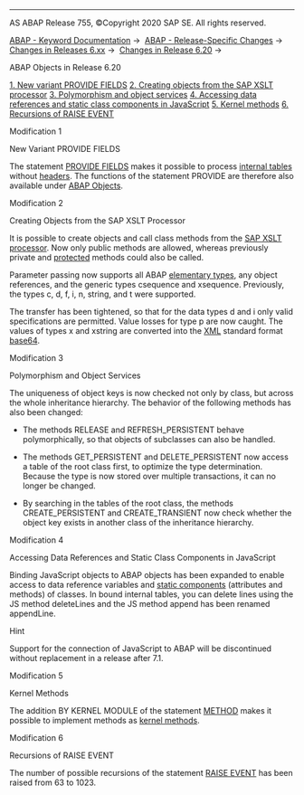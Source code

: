   

* * *

AS ABAP Release 755, ©Copyright 2020 SAP SE. All rights reserved.

[ABAP - Keyword Documentation](https://help.sap.com/doc/abapdocu_755_index_htm/7.55/en-US/abenabap.htm) →  [ABAP - Release-Specific Changes](https://help.sap.com/doc/abapdocu_755_index_htm/7.55/en-US/abennews.htm) →  [Changes in Releases 6.xx](https://help.sap.com/doc/abapdocu_755_index_htm/7.55/en-US/abennews-6.htm) →  [Changes in Release 6.20](https://help.sap.com/doc/abapdocu_755_index_htm/7.55/en-US/abennews-620.htm) → 

ABAP Objects in Release 6.20

[1\. New variant PROVIDE FIELDS](#!ABAP_MODIFICATION_1@1@)
[2\. Creating objects from the SAP XSLT processor](#!ABAP_MODIFICATION_2@2@)
[3\. Polymorphism and object services](#!ABAP_MODIFICATION_3@3@)
[4\. Accessing data references and static class components in JavaScript](#!ABAP_MODIFICATION_4@4@)
[5\. Kernel methods](#!ABAP_MODIFICATION_5@5@)
[6\. Recursions of RAISE EVENT](#!ABAP_MODIFICATION_6@6@)

Modification 1

New Variant PROVIDE FIELDS

The statement [PROVIDE FIELDS](https://help.sap.com/doc/abapdocu_755_index_htm/7.55/en-US/abapprovide.htm) makes it possible to process [internal tables](https://help.sap.com/doc/abapdocu_755_index_htm/7.55/en-US/abenitab_oview.htm) without [headers](https://help.sap.com/doc/abapdocu_755_index_htm/7.55/en-US/abenheader_line_glosry.htm "Glossary Entry"). The functions of the statement PROVIDE are therefore also available under [ABAP Objects](https://help.sap.com/doc/abapdocu_755_index_htm/7.55/en-US/abenabap_objects_oview.htm).

Modification 2

Creating Objects from the SAP XSLT Processor

It is possible to create objects and call class methods from the [SAP XSLT processor](https://help.sap.com/doc/abapdocu_755_index_htm/7.55/en-US/abenxslt_processor_glosry.htm "Glossary Entry"). Now only public methods are allowed, whereas previously private and [protected](https://help.sap.com/doc/abapdocu_755_index_htm/7.55/en-US/abenprotected_glosry.htm "Glossary Entry") methods could also be called.

Parameter passing now supports all ABAP [elementary types](https://help.sap.com/doc/abapdocu_755_index_htm/7.55/en-US/abendata_types.htm), any object references, and the generic types csequence and xsequence. Previously, the types c, d, f, i, n, string, and t were supported.

The transfer has been tightened, so that for the data types d and i only valid specifications are permitted. Value losses for type p are now caught. The values of types x and xstring are converted into the [XML](https://help.sap.com/doc/abapdocu_755_index_htm/7.55/en-US/abenxml_glosry.htm "Glossary Entry") standard format [base64](https://help.sap.com/doc/abapdocu_755_index_htm/7.55/en-US/abenbase64_glosry.htm "Glossary Entry").

Modification 3

Polymorphism and Object Services

The uniqueness of object keys is now checked not only by class, but across the whole inheritance hierarchy. The behavior of the following methods has also been changed:

-   The methods RELEASE and REFRESH\_PERSISTENT behave polymorphically, so that objects of subclasses can also be handled.

-   The methods GET\_PERSISTENT and DELETE\_PERSISTENT now access a table of the root class first, to optimize the type determination. Because the type is now stored over multiple transactions, it can no longer be changed.

-   By searching in the tables of the root class, the methods CREATE\_PERSISTENT and CREATE\_TRANSIENT now check whether the object key exists in another class of the inheritance hierarchy.
    

Modification 4

Accessing Data References and Static Class Components in JavaScript

Binding JavaScript objects to ABAP objects has been expanded to enable access to data reference variables and [static components](https://help.sap.com/doc/abapdocu_755_index_htm/7.55/en-US/abenstatic_component_glosry.htm "Glossary Entry") (attributes and methods) of classes. In bound internal tables, you can delete lines using the JS method deleteLines and the JS method append has been renamed appendLine.

Hint

Support for the connection of JavaScript to ABAP will be discontinued without replacement in a release after 7.1.

Modification 5

Kernel Methods

The addition BY KERNEL MODULE of the statement [METHOD](https://help.sap.com/doc/abapdocu_755_index_htm/7.55/en-US/abapmethod.htm) makes it possible to implement methods as [kernel methods](https://help.sap.com/doc/abapdocu_755_index_htm/7.55/en-US/abenkernel_methods.htm).

Modification 6

Recursions of RAISE EVENT

The number of possible recursions of the statement [RAISE EVENT](https://help.sap.com/doc/abapdocu_755_index_htm/7.55/en-US/abapraise_event.htm) has been raised from 63 to 1023.